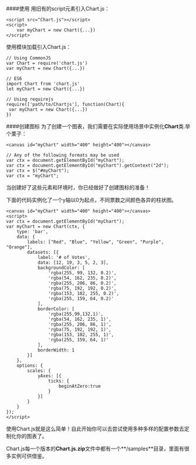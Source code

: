 ####使用
用旧有的script元素引入Chart.js：

```
<script src="Chart.js"></script>
<script>
    var myChart = new Chart({...})
</script>

```

使用模块加载引入Chart.js：

```
// Using CommonJS
var Chart = require('chart.js')
var myChart = new Chart({...})

// ES6
import Chart from 'chart.js'
let myChart = new Chart({...})

// Using requirejs
require(['path/to/Chartjs'], function(Chart){
 var myChart = new Chart({...})
})
```

####创建图标
为了创建一个图表，我们需要在实际使用场景中实例化**Chart**类.举个栗子：

```
<canvas id="myChart" width="400" height="400"></canvas>
```
```
// Any of the following formats may be used
var ctx = document.getElementById("myChart");
var ctx = document.getElementById("myChart").getContext("2d");
var ctx = $("#myChart");
var ctx = "myChart";
```

当创建好了这些元素和环境时，你已经做好了创建图标的准备！

下面的代码实例化了一个y轴以0为起点，不同票数之间颜色各异的柱状图。

```
<canvas id="myChart" width="400" height="400"></canvas>
<script>
var ctx = document.getElementById("myChart");
var myChart = new Chart(ctx, {
    type: 'bar',
    data: {
        labels: ["Red", "Blue", "Yellow", "Green", "Purple", "Orange"],
        datasets: [{
            label: '# of Votes',
            data: [12, 19, 3, 5, 2, 3],
            backgroundColor: [
                'rgba(255, 99, 132, 0.2)',
                'rgba(54, 162, 235, 0.2)',
                'rgba(255, 206, 86, 0.2)',
                'rgba(75, 192, 192, 0.2)',
                'rgba(153, 102, 255, 0.2)',
                'rgba(255, 159, 64, 0.2)'
            ],
            borderColor: [
                'rgba(255,99,132,1)',
                'rgba(54, 162, 235, 1)',
                'rgba(255, 206, 86, 1)',
                'rgba(75, 192, 192, 1)',
                'rgba(153, 102, 255, 1)',
                'rgba(255, 159, 64, 1)'
            ],
            borderWidth: 1
        }]
    },
    options: {
        scales: {
            yAxes: [{
                ticks: {
                    beginAtZero:true
                }
            }]
        }
    }
});
</script>
```

使用Chart.js就是这么简单！自此开始你可以去尝试使用多种多样的配置参数去定制化你的图表了。

Chart.js每一个版本的**Chart.js.zip**文件中都有一个**/samples**目录，里面有很多实例可供借鉴。


